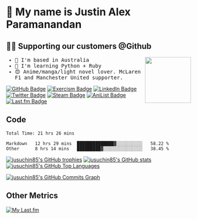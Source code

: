 # 👋 My name is Justin Alex Paramanandan

## :technologist: Supporting our customers @Github

<samp>

<img align="right" width="125" src="https://media.giphy.com/media/H1dxi6xdh4NGQCZSvz/giphy.gif" />

- :pushpin: I'm based in Australia
- :brain: I'm learning Python + Ruby
- :heart_eyes: Anime/manga/light novel lover. McLaren F1 and Manchester United supporter.

</samp>

[![GitHub Badge](https://img.shields.io/badge/GitHub-181717?logo=github&logoColor=fff&style=flat-square)](https://www.github.com/jusuchin85) [![Exercism Badge](https://img.shields.io/badge/Exercism-009CAB?logo=exercism&logoColor=fff&style=flat-square)](https://exercism.org/profiles/jusuchin85) [![LinkedIn Badge](https://img.shields.io/badge/LinkedIn-0A66C2?logo=linkedin&logoColor=fff&style=flat-square)](https://www.linkedin.com/in/jusuchin85) [![Twitter Badge](https://img.shields.io/badge/Twitter-1DA1F2?logo=twitter&logoColor=fff&style=flat-square)](https://www.twitter.com/jusuchin85) [![Steam Badge](https://img.shields.io/badge/Steam-000?logo=steam&logoColor=fff&style=flat-square)](https://steamcommunity.com/id/jusuchin85) [![AniList Badge](https://img.shields.io/badge/AniList-02A9FF?logo=anilist&logoColor=fff&style=flat-square)](https://anilist.co/user/jusuchin85) [![Last.fm Badge](https://img.shields.io/badge/Last.fm-D51007?logo=lastdotfm&logoColor=fff&style=flat-square)](https://www.last.fm/user/jusuchin85)

## Code

<!--START_SECTION:waka-->

```text
Total Time: 21 hrs 26 mins

Markdown   12 hrs 29 mins  ██████████████▓░░░░░░░░░░   58.22 %
Other      8 hrs 14 mins   █████████▓░░░░░░░░░░░░░░░   38.45 %
```

<!--END_SECTION:waka-->

[![jusuchin85's GitHub trophies](https://github-profile-trophy.vercel.app/?username=jusuchin85&title=LongTimeUser,Commits,PullRequest,Issues&theme=dracula&margin-w=10&no-frame=true)](https://github.com/jusuchin85)
[![jusuchin85's GitHub stats](https://github-readme-stats.vercel.app/api?username=jusuchin85&show_icons=true&hide=&count_private=true&title_color=0891b2&text_color=ffffff&icon_color=0891b2&bg_color=1c1917&hide_border=true&show_icons=true)](http://www.github.com/jusuchin85) [![jusuchin85's GitHub Top Languages](https://github-readme-stats.vercel.app/api/top-langs/?username=jusuchin85&langs_count=10&title_color=0891b2&text_color=ffffff&icon_color=0891b2&bg_color=1c1917&hide_border=true&locale=en&custom_title=Top%20%Languages)](https://github.com/jusuchin85)

[![jusuchin85's GitHub Commits Graph](https://github-readme-activity-graph.cyclic.app/graph?username=jusuchin85&theme=tokyo-night	)](http://www.github.com/jusuchin85)

## Other Metrics

[![My Last.fm](https://lastfm-recently-played.vercel.app/api?user=jusuchin85&count=10&width=600&loved=true&loved_style=3)](https://www.last.fm/user/jusuchin85)
